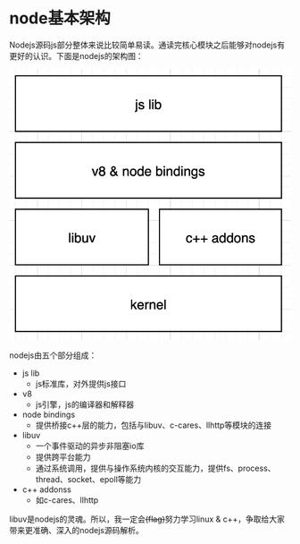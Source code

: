 # node基本架构

Nodejs源码js部分整体来说比较简单易读。通读完核心模块之后能够对nodejs有更好的认识。下面是nodejs的架构图：

![](image/image.png "")

nodejs由五个部分组成：

- js lib
	- js标准库，对外提供js接口
- v8
	- js引擎，js的编译器和解释器
- node bindings
	- 提供桥接c++层的能力，包括与libuv、c-cares、llhttp等模块的连接
- libuv
	- 一个事件驱动的异步非阻塞io库
	- 提供跨平台能力
	- 通过系统调用，提供与操作系统内核的交互能力，提供fs、process、thread、socket、epoll等能力
- c++ addonss
	- 如c-cares、llhttp

libuv是nodejs的灵魂。所以，我一定会~~(flag)~~努力学习linux & c++，争取给大家带来更准确、深入的nodejs源码解析。



